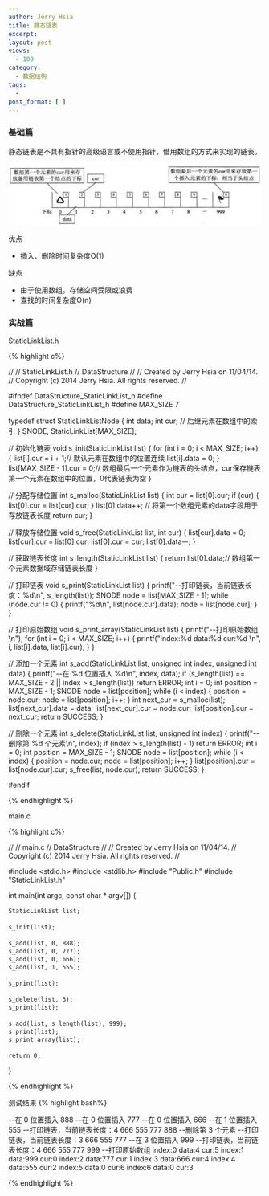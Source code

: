 ```yaml
---
author: Jerry Hsia
title: 静态链表
excerpt:
layout: post
views:
  - 100
category:
  - 数据结构
tags:
  - 
post_format: [ ]
---
```


### 基础篇

静态链表是不具有指针的高级语言或不使用指针，借用数组的方式来实现的链表。

![](/files/2014/static-link-list.jpg)

优点

- 插入、删除时间复杂度O(1)

缺点

- 由于使用数组，存储空间受限或浪费
- 查找的时间复杂度O(n)

### 实战篇

StaticLinkList.h

{% highlight  c%}

//
//  StaticLinkList.h
//  DataStructure
//
//  Created by Jerry Hsia on 11/04/14.
//  Copyright (c) 2014 Jerry Hsia. All rights reserved.
//

#ifndef DataStructure_StaticLinkList_h
#define DataStructure_StaticLinkList_h
#define MAX_SIZE 7

typedef struct StaticLinkListNode {
    int data;
    int cur; // 后继元素在数组中的索引
} SNODE, StaticLinkList[MAX_SIZE];

// 初始化链表
void s_init(StaticLinkList list) {
    for (int i = 0; i < MAX_SIZE; i++) {
        list[i].cur = i + 1;// 默认元素在数组中的位置连续
        list[i].data = 0;
    }
    list[MAX_SIZE - 1].cur = 0;// 数组最后一个元素作为链表的头结点，cur保存链表第一个元素在数组中的位置，0代表链表为空
}

// 分配存储位置
int s_malloc(StaticLinkList list) {
    int cur = list[0].cur;
    if (cur) {
        list[0].cur = list[cur].cur;
    }
    list[0].data++; // 将第一个数组元素的data字段用于存放链表长度
    return cur;
}

// 释放存储位置
void s_free(StaticLinkList list, int cur) {
    list[cur].data = 0;
    list[cur].cur = list[0].cur;
    list[0].cur = cur;
    list[0].data--;
}

// 获取链表长度
int s_length(StaticLinkList list) {
    return list[0].data;// 数组第一个元素数据域存储链表长度
}

// 打印链表
void s_print(StaticLinkList list) {
    printf("--打印链表，当前链表长度：%d\n", s_length(list));
    SNODE node = list[MAX_SIZE - 1];
    while (node.cur != 0) {
        printf("%d\n", list[node.cur].data);
        node = list[node.cur];
    }
}

// 打印原始数组
void s_print_array(StaticLinkList list) {
    printf("--打印原始数组\n");
    for (int i = 0; i < MAX_SIZE; i++) {
        printf("index:%d data:%d cur:%d \n", i, list[i].data, list[i].cur);
    }
}

// 添加一个元素
int s_add(StaticLinkList list, unsigned int index, unsigned int data) {
    printf("--在 %d 位置插入 %d\n", index, data);
    if (s_length(list) == MAX_SIZE - 2 || index > s_length(list)) return ERROR;
    int i = 0;
    int position = MAX_SIZE - 1;
    SNODE node = list[position];
    while (i < index) {
        position = node.cur;
        node = list[position];
        i++;
    }
    int next_cur = s_malloc(list);
    list[next_cur].data = data;
    list[next_cur].cur  = node.cur;
    list[position].cur = next_cur;
    return SUCCESS;
}

// 删除一个元素
int s_delete(StaticLinkList list, unsigned int index) {
    printf("--删除第 %d 个元素\n", index);
    if (index > s_length(list) - 1) return ERROR;
    int i = 0;
    int position = MAX_SIZE - 1;
    SNODE node = list[position];
    while (i < index) {
        position = node.cur;
        node = list[position];
        i++;
    }
    list[position].cur = list[node.cur].cur;
    s_free(list, node.cur);
    return SUCCESS;
}

#endif

{% endhighlight %}

main.c

{% highlight  c%}

//
//  main.c
//  DataStructure
//
//  Created by Jerry Hsia on 11/04/14.
//  Copyright (c) 2014 Jerry Hsia. All rights reserved.
//

#include <stdio.h>
#include <stdlib.h>
#include "Public.h"
#include "StaticLinkList.h"

int main(int argc, const char * argv[]) {
    
    StaticLinkList list;
    
    s_init(list);
    
    s_add(list, 0, 888);
    s_add(list, 0, 777);
    s_add(list, 0, 666);
    s_add(list, 1, 555);
    
    s_print(list);
    
    s_delete(list, 3);
    s_print(list);
    
    s_add(list, s_length(list), 999);
    s_print(list);
    s_print_array(list);
    
    return 0;
}

{% endhighlight %}

测试结果
{% highlight  bash%}

--在 0 位置插入 888
--在 0 位置插入 777
--在 0 位置插入 666
--在 1 位置插入 555
--打印链表，当前链表长度：4
666
555
777
888
--删除第 3 个元素
--打印链表，当前链表长度：3
666
555
777
--在 3 位置插入 999
--打印链表，当前链表长度：4
666
555
777
999
--打印原始数组
index:0 data:4 cur:5 
index:1 data:999 cur:0 
index:2 data:777 cur:1 
index:3 data:666 cur:4 
index:4 data:555 cur:2 
index:5 data:0 cur:6 
index:6 data:0 cur:3

{% endhighlight %}
